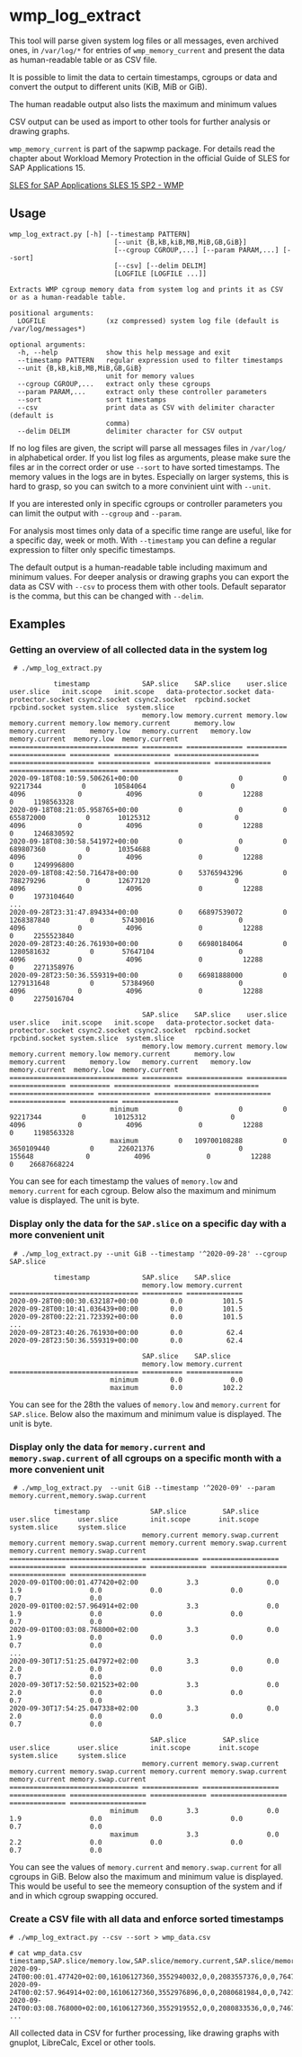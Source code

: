 # wmp_log_extract

This tool will parse given system log files or all messages, even archived ones,
in `/var/log/*` for entries of `wmp_memory_current` and present the data as 
human-readable table or as CSV file.

It is possible to limit the data to certain timestamps, cgroups or data and convert
the output to different units (KiB, MiB or GiB).  

The human readable output also lists the maximum and minimum values

CSV output can be used as import to other tools for further analysis or drawing graphs.

`wmp_memory_current` is part of the sapwmp package. For details read the chapter about
Workload Memory Protection in the official Guide of SLES for SAP Applications 15.

[SLES for SAP Applications SLES 15 SP2 - WMP](https://documentation.suse.com/sles-sap/15-SP2/html/SLES-SAP-guide/cha-tune.html#sec-memory-protection)

## Usage
```
wmp_log_extract.py [-h] [--timestamp PATTERN]
                          [--unit {B,kB,kiB,MB,MiB,GB,GiB}]
                          [--cgroup CGROUP,...] [--param PARAM,...] [--sort]
                          [--csv] [--delim DELIM]
                          [LOGFILE [LOGFILE ...]]

Extracts WMP cgroup memory data from system log and prints it as CSV or as a human-readable table.

positional arguments:
  LOGFILE               (xz compressed) system log file (default is /var/log/messages*)

optional arguments:
  -h, --help            show this help message and exit
  --timestamp PATTERN   regular expression used to filter timestamps
  --unit {B,kB,kiB,MB,MiB,GB,GiB}
                        unit for memory values
  --cgroup CGROUP,...   extract only these cgroups
  --param PARAM,...     extract only these controller parameters
  --sort                sort timestamps
  --csv                 print data as CSV with delimiter character (default is
                        comma)
  --delim DELIM         delimiter character for CSV output
```

If no log files are given, the script will parse all messages files in `/var/log/` in alphabetical order. If you list log files as arguments, please make sure the files ar in the correct order or use `--sort` to have sorted timestamps.
The memory values in the logs are in bytes. Especially on larger systems, this is hard to grasp, so you can switch to a more convinient uint with `--unit`.

If you are interested only in specific cgroups or controller parameters you can limit the output with `--cgroup` and `--param`.  

For analysis most times only data of a specific time range are useful, like for a specific day, week or moth. With `--timestamp` you can define a regular expression to filter only specific timestamps.

The default output is a human-readable table including maximum and minimum values. 
For deeper analysis or drawing graphs you can export the data as CSV with `--csv` to process them with other tools. Default separator is the comma, but this can be changed with `--delim`.


## Examples

### Getting an overview of all collected data in the system log

```
 # ./wmp_log_extract.py

           timestamp             SAP.slice    SAP.slice    user.slice   user.slice   init.scope   init.scope   data-protector.socket data-protector.socket csync2.socket csync2.socket  rpcbind.socket rpcbind.socket system.slice  system.slice 
                                 memory.low memory.current memory.low memory.current memory.low memory.current      memory.low          memory.current      memory.low   memory.current   memory.low   memory.current  memory.low  memory.current
================================ ========== ============== ========== ============== ========== ============== ===================== ===================== ============= ============== ============== ============== ============ ==============
2020-09-18T08:10:59.506261+00:00          0              0          0       92217344          0       10584064                     0                  4096             0           4096              0          12288            0     1198563328
2020-09-18T08:21:05.958765+00:00          0              0          0      655872000          0       10125312                     0                  4096             0           4096              0          12288            0     1246830592
2020-09-18T08:30:58.541972+00:00          0              0          0      689807360          0       10354688                     0                  4096             0           4096              0          12288            0     1249996800
2020-09-18T08:42:50.716478+00:00          0    53765943296          0      788279296          0       12677120                     0                  4096             0           4096              0          12288            0     1973104640
...
2020-09-28T23:31:47.894334+00:00          0    66897539072          0     1268387840          0       57430016                     0                  4096             0           4096              0          12288            0     2255523840
2020-09-28T23:40:26.761930+00:00          0    66980184064          0     1280581632          0       57647104                     0                  4096             0           4096              0          12288            0     2271358976
2020-09-28T23:50:36.559319+00:00          0    66981888000          0     1279131648          0       57384960                     0                  4096             0           4096              0          12288            0     2275016704

                                 SAP.slice    SAP.slice    user.slice   user.slice   init.scope   init.scope   data-protector.socket data-protector.socket csync2.socket csync2.socket  rpcbind.socket rpcbind.socket system.slice  system.slice 
                                 memory.low memory.current memory.low memory.current memory.low memory.current      memory.low          memory.current      memory.low   memory.current   memory.low   memory.current  memory.low  memory.current
================================ ========== ============== ========== ============== ========== ============== ===================== ===================== ============= ============== ============== ============== ============ ==============
                         minimum          0              0          0       92217344          0       10125312                     0                  4096             0           4096              0          12288            0     1198563328
                         maximum          0   109700108288          0     3650109440          0      226021376                     0                155648             0           4096              0          12288            0    26687668224
```

You can see for each timestamp the values of `memory.low` and `memory.current` for each cgroup. Below also the maximum and minimum value is displayed.
The unit is byte.

### Display only the data for the `SAP.slice` on a specific day with a more convenient unit

```
 # ./wmp_log_extract.py --unit GiB --timestamp '^2020-09-28' --cgroup SAP.slice 

           timestamp             SAP.slice    SAP.slice   
                                 memory.low memory.current
================================ ========== ==============
2020-09-28T00:00:30.632187+00:00        0.0          101.5
2020-09-28T00:10:41.036439+00:00        0.0          101.5
2020-09-28T00:22:21.723392+00:00        0.0          101.5
...
2020-09-28T23:40:26.761930+00:00        0.0           62.4
2020-09-28T23:50:36.559319+00:00        0.0           62.4

                                 SAP.slice    SAP.slice   
                                 memory.low memory.current
================================ ========== ==============
                         minimum        0.0            0.0
                         maximum        0.0          102.2
```

You can see for the 28th the values of `memory.low` and `memory.current` for `SAP.slice`. Below also the maximum and minimum value is displayed.
The unit is byte.


### Display only the data for `memory.current` and `memory.swap.current` of all cgroups on a specific month with a more convenient unit 

```
 # ./wmp_log_extract.py  --unit GiB --timestamp '^2020-09' --param memory.current,memory.swap.current

           timestamp               SAP.slice         SAP.slice        user.slice       user.slice        init.scope       init.scope       system.slice     system.slice    
                                 memory.current memory.swap.current memory.current memory.swap.current memory.current memory.swap.current memory.current memory.swap.current
================================ ============== =================== ============== =================== ============== =================== ============== ===================
2020-09-01T00:00:01.477420+02:00            3.3                 0.0            1.9                 0.0            0.0                 0.0            0.7                 0.0
2020-09-01T00:02:57.964914+02:00            3.3                 0.0            1.9                 0.0            0.0                 0.0            0.7                 0.0
2020-09-01T00:03:08.768000+02:00            3.3                 0.0            1.9                 0.0            0.0                 0.0            0.7                 0.0
...
2020-09-30T17:51:25.047972+02:00            3.3                 0.0            2.0                 0.0            0.0                 0.0            0.7                 0.0
2020-09-30T17:52:50.021523+02:00            3.3                 0.0            2.0                 0.0            0.0                 0.0            0.7                 0.0
2020-09-30T17:54:25.047338+02:00            3.3                 0.0            2.0                 0.0            0.0                 0.0            0.7                 0.0

                                   SAP.slice         SAP.slice        user.slice       user.slice        init.scope       init.scope       system.slice     system.slice    
                                 memory.current memory.swap.current memory.current memory.swap.current memory.current memory.swap.current memory.current memory.swap.current
================================ ============== =================== ============== =================== ============== =================== ============== ===================
                         minimum            3.3                 0.0            1.9                 0.0            0.0                 0.0            0.7                 0.0
                         maximum            3.3                 0.0            2.2                 0.0            0.0                 0.0            0.7                 0.0
```

You can see the values of `memory.current` and `memory.swap.current` for all cgroups in GiB. Below also the maximum and minimum value is displayed.
This would be useful to see the memeory consuption of the system and if and in which cgroup swapping occured.


### Create a CSV file with all data and enforce sorted timestamps

```
# ./wmp_log_extract.py --csv --sort > wmp_data.csv

# cat wmp_data.csv
timestamp,SAP.slice/memory.low,SAP.slice/memory.current,SAP.slice/memory.swap.current,user.slice/memory.low,user.slice/memory.current,user.slice/memory.swap.current,init.scope/memory.low,init.scope/memory.current,init.scope/memory.swap.current,system.slice/memory.low,system.slice/memory.current,system.slice/memory.swap.current
2020-09-24T00:00:01.477420+02:00,16106127360,3552940032,0,0,2083557376,0,0,7647232,0,0,731123712,0
2020-09-24T00:02:57.964914+02:00,16106127360,3552976896,0,0,2080681984,0,0,7421952,0,0,706076672,0
2020-09-24T00:03:08.768000+02:00,16106127360,3552919552,0,0,2080833536,0,0,7467008,0,0,705712128,0
...
```

All collected data in CSV for further processing, like drawing graphs with gnuplot, LibreCalc, Excel or other tools.


